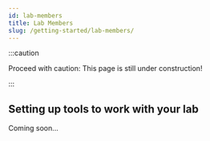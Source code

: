 ```yaml
---
id: lab-members
title: Lab Members
slug: /getting-started/lab-members/
---
```


:::caution

Proceed with caution: This page is still under construction!

:::

## Setting up tools to work with your lab

Coming soon...
